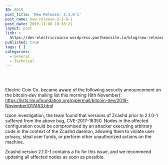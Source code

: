 ```yaml
---
ID: 8919
post_title: 'New Release: 2.1.0-1'
post_name: new-release-2-1-0-1
post_date: 2019-11-08 18:38:21
layout: post
link: >
  https://dev-electriccoinco-wordpress.pantheonsite.io/blog/new-release-2-1-0-1/
published: true
tags: [ ]
categories:
  - General
  - Technical
---
```

<!-- wp:spacer {"height":33} -->
<div style="height:33px" aria-hidden="true" class="wp-block-spacer"></div>
<!-- /wp:spacer -->

<!-- wp:paragraph -->
<p>Electric Coin Co. became aware of the following security announcement on the bitcoin-dev mailing list this morning (8th November): <a href="https://lists.linuxfoundation.org/pipermail/bitcoin-dev/2019-November/017453.html">https://lists.linuxfoundation.org/pipermail/bitcoin-dev/2019-November/017453.html</a></p>
<!-- /wp:paragraph -->

<!-- wp:paragraph -->
<p>Upon investigation, the team found that versions of Zcashd prior to 2.1.0-1 suffered from the above bug, CVE-2017-18350. Nodes in the affected configuration could be compromised by an attacker executing arbitrary code in the context of the Zcashd daemon, allowing them to violate user privacy, steal user funds, or perform other unauthorized actions on the machine.</p>
<!-- /wp:paragraph -->

<!-- wp:paragraph -->
<p>Zcashd version 2.1.0-1 contains a fix for this issue, and we recommend updating all affected nodes as soon as possible.</p>
<!-- /wp:paragraph -->